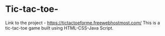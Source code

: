 # Tic-tac-toe-
Link to the project - https://tictactoeforme.freewebhostmost.com/
This is a tic-tac-toe game built using HTML-CSS-Java Script.

